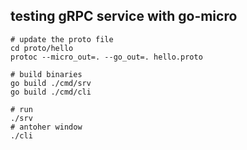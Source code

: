 ## testing gRPC service with go-micro

```
# update the proto file
cd proto/hello
protoc --micro_out=. --go_out=. hello.proto 

# build binaries
go build ./cmd/srv
go build ./cmd/cli

# run
./srv 
# antoher window
./cli
```

